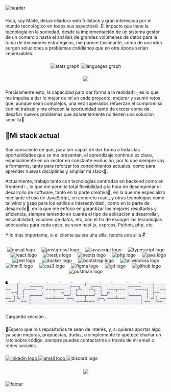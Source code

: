 
![header](https://capsule-render.vercel.app/api?type=waving&color=timeGradient&height=200&section=header&text=👩🏻‍💻Hola,%20Bienvenid@%20a%20mi%20perfil&fontSize=50&animation=scaleIn&fontAlignY=35&desc=Delusional%20about%20code&descSize=20&descAlignY=55&descAlign=50)


###

<p align="left">Hola, soy Maite, desarrolladora web fullstack y gran interesada por el mundo tecnológico en todos sus aspectos🌐. El impacto que tiene la tecnología en la sociedad, desde la implementación de un sistema gestor de un comercio hasta el análisis de grandes volúmenes de datos para la toma de decisiones estratégicas, me parece fascinante, cómo de una idea surgen soluciones a problemas cotidianos que en otra época serían impensables.</p>

###

<div align="center">
  <img src="https://github-readme-stats.vercel.app/api?username=maigcorrea&hide_title=false&hide_rank=false&show_icons=true&include_all_commits=true&count_private=true&disable_animations=false&theme=dracula&locale=en&hide_border=false&order=1" height="150" alt="stats graph"  />
  <img src="https://github-readme-stats.vercel.app/api/top-langs?username=maigcorrea&locale=en&hide_title=false&layout=compact&card_width=320&langs_count=5&theme=dracula&hide_border=false&order=2" height="150" alt="languages graph"  />
</div>

###

<div align="center">
   <img height="400" src="https://i.pinimg.com/736x/5e/9b/e3/5e9be312d504d4c33ed231c498f20f9d.jpg"  />
</div>

###

<p>Precisamente esto, la capacidad para dar forma a la realidad✨, es lo que me impulsa a dar lo mejor de mí en cada proyecto, mejorar y asumir retos que, aunque sean complejos, una vez superados refuerzan el compromiso con mi trabajo y me ofrecen la oportunidad tanto de crecer como de desafiar nuevos problemas que aparentemente no tienen una solución sencilla🎯.</p>

###

<h2 align="left">🔧Mi stack actual</h2>

###

<p align="left">Soy consciente de que, para ser capaz de dar forma a todas las oportunidades que se me presentan, el aprendizaje continuo es clave, especialmente en un sector en constante evolución, por lo que siempre voy a formarme, tanto para reforzar los conocimientos actuales, como para aprender nuevas disciplinas y ampliar mi stack🦾.</p>

<p>Actualmente, trabajo tanto con tecnologías centradas en backend como en frontend✨, lo que me permite total flexibilidad a la hora de desempeñar el desarrollo de software, tanto en la parte creativa🌌, en la que me especializo mediante el uso de JavaScript, en concreto react, y otras tecnologías como tailwind y gsap para los estilos e interactividad , como en la parte de desarrollo🧩, en la que me enfoco en garantizar los mejores resultados y eficiencia, siempre teniendo en cuenta el tipo de aplicación a desarrollar, escalabilidad, volumen de datos, etc, con el fin de escoger las tecnologías adecuadas para cada caso, ya sean nest.js, express, Python, php, etc. </p>
 
<p>Y lo más importante, si el cliente quiere una silla, tendrá una silla🪑</p>

###

<div align="center">
  <img src="https://skillicons.dev/icons?i=mysql" height="40" alt="mysql logo"  />
  <img width="12" />
  <img src="https://skillicons.dev/icons?i=postgres" height="40" alt="postgresql logo"  />
  <img width="12" />
  <img src="https://skillicons.dev/icons?i=js" height="40" alt="javascript logo"  />
  <img width="12" />
  <img src="https://skillicons.dev/icons?i=ts" height="40" alt="typescript logo"  />
  <img width="12" />
  <img src="https://skillicons.dev/icons?i=react" height="40" alt="react logo"  />
  <img width="12" />
  <img src="https://skillicons.dev/icons?i=nestjs" height="40" alt="nestjs logo"  />
  <img width="12" />
  <img src="https://skillicons.dev/icons?i=nextjs" height="40" alt="nextjs logo"  />
  <img width="12" />
  <img src="https://skillicons.dev/icons?i=php" height="40" alt="php logo"  />
  <img width="12" />
  <img src="https://skillicons.dev/icons?i=java" height="40" alt="java logo"  />
  <img width="12" />
  <img src="https://skillicons.dev/icons?i=jest" height="40" alt="jest logo"  />
  <img width="12" />
  <img src="https://skillicons.dev/icons?i=docker" height="40" alt="docker logo"  />
  <img width="12" />
  <img src="https://skillicons.dev/icons?i=bootstrap" height="40" alt="bootstrap logo"  />
  <img width="12" />
  <img src="https://skillicons.dev/icons?i=tailwind" height="40" alt="tailwindcss logo"  />
  <img width="12" />
  <img src="https://skillicons.dev/icons?i=html" height="40" alt="html5 logo"  />
  <img width="12" />
  <img src="https://skillicons.dev/icons?i=css" height="40" alt="css3 logo"  />
  <img width="12" />
  <img src="https://skillicons.dev/icons?i=figma" height="40" alt="figma logo"  />
  <img width="12" />
  <img src="https://skillicons.dev/icons?i=git" height="40" alt="git logo"  />
  <img width="12" />
  <img src="https://skillicons.dev/icons?i=github" height="40" alt="github logo"  />
  <img width="12" />
  <img src="https://skillicons.dev/icons?i=postman" height="40" alt="postman logo"  />
</div>

###

<picture>
  <source media="(prefers-color-scheme: dark)" srcset="https://raw.githubusercontent.com/maigcorrea/maigcorrea/output/pacman-contribution-graph-dark.svg">
  <source media="(prefers-color-scheme: light)" srcset="https://raw.githubusercontent.com/maigcorrea/maigcorrea/output/pacman-contribution-graph.svg">
  <img alt="pacman contribution graph" src="https://raw.githubusercontent.com/maigcorrea/maigcorrea/output/pacman-contribution-graph.svg">
</picture>

###

<p align="left">Cargando sección...</p>

###

<p align="left">🎯Espero que mis repositorios te sean de interés, y, si quieres aportar algo, ya sean mejoras, propuestas, dudas, o simplemente te apetece charlar un rato sobre código, siempre puedes contactarme a través de mi email o redes sociales.</p>

###

<div align="left">
  <a href="https://www.linkedin.com/in/ana-maite-garc%C3%ADa-correa-012930208/" target="_blank">
    <img src="https://raw.githubusercontent.com/maurodesouza/profile-readme-generator/master/src/assets/icons/social/linkedin/default.svg" width="52" height="40" alt="linkedin logo"  />
  </a>
  <a href="https://mail.google.com/mail/?view=cm&fs=1&to=anamaitegarciacorrea@gmail.com" target="_blank">
    <img src="https://raw.githubusercontent.com/maurodesouza/profile-readme-generator/master/src/assets/icons/social/gmail/default.svg" width="52" height="40" alt="gmail logo"  />
  </a>
  <img src="https://raw.githubusercontent.com/maurodesouza/profile-readme-generator/master/src/assets/icons/social/discord/default.svg" width="52" height="40" alt="discord logo"  />
</div>

###

<div align="center">
<img src="https://komarev.com/ghpvc/?username=maigcorrea&&style=flat-square" align="center" />
</div>  

###
![footer](https://capsule-render.vercel.app/api?type=waving&color=timeGradient&height=100&section=footer)
